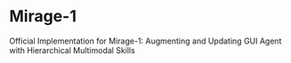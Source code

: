 # Mirage-1
Official Implementation for Mirage-1: Augmenting and Updating GUI Agent with Hierarchical Multimodal Skills
